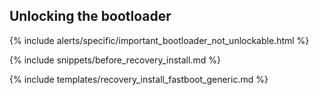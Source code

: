 ## Unlocking the bootloader

{% include alerts/specific/important_bootloader_not_unlockable.html %}

{% include snippets/before_recovery_install.md %}

{% include templates/recovery_install_fastboot_generic.md %}
